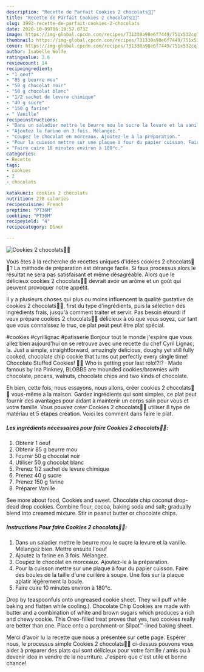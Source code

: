 ```yaml
---
description: "Recette de Parfait Cookies 2 chocolats🍫🍪"
title: "Recette de Parfait Cookies 2 chocolats🍫🍪"
slug: 3993-recette-de-parfait-cookies-2-chocolats
date: 2020-10-09T06:19:57.073Z
image: https://img-global.cpcdn.com/recipes/731330a98e6f7449/751x532cq70/cookies-2-chocolats🍫🍪-photo-principale-de-la-recette.jpg
thumbnail: https://img-global.cpcdn.com/recipes/731330a98e6f7449/751x532cq70/cookies-2-chocolats🍫🍪-photo-principale-de-la-recette.jpg
cover: https://img-global.cpcdn.com/recipes/731330a98e6f7449/751x532cq70/cookies-2-chocolats🍫🍪-photo-principale-de-la-recette.jpg
author: Isabelle Wolfe
ratingvalue: 3.6
reviewcount: 14
recipeingredient:
- "1 oeuf"
- "85 g beurre mou"
- "50 g chocolat noir"
- "50 g chocolat blanc"
- "1/2 sachet de levure chimique"
- "40 g sucre"
- "150 g farine"
- " Vanille"
recipeinstructions:
- "Dans un saladier mettre le beurre mou le sucre la levure et la vanille. Mélangez bien. Mettre ensuite l&#39;oeuf"
- "Ajoutez la farine en 3 fois. Mélangez."
- "Coupez le chocolat en morceaux. Ajoutez-le à la préparation."
- "Pour la cuisson mettre sur une plaque à four du papier cuisson. Faire des boules de la taille d&#39;une cuillère à soupe. Une fois sur la plaque aplatir légèrement la boule."
- "Faire cuire 10 minutes environ à 180°c."
categories:
- Recette
tags:
- cookies
- 2
- chocolats

katakunci: cookies 2 chocolats 
nutrition: 278 calories
recipecuisine: French
preptime: "PT36M"
cooktime: "PT30M"
recipeyield: "4"
recipecategory: Dîner

---
```



![Cookies 2 chocolats🍫🍪](https://img-global.cpcdn.com/recipes/731330a98e6f7449/751x532cq70/cookies-2-chocolats🍫🍪-photo-principale-de-la-recette.jpg)

Vous êtes à la recherche de recettes uniques d'idées cookies 2 chocolats🍫🍪? La méthode de préparation est dérange facile. Si faux processus alors le résultat ne sera pas satisfaisant et même désagréable. Alors que le délicieux cookies 2 chocolats🍫🍪 devrait avoir un arôme et un goût qui peuvent provoquer notre appétit.

Il y a plusieurs choses qui plus ou moins influencent la qualité gustative de cookies 2 chocolats🍫🍪, first du type d'ingrédients, puis la sélection des ingrédients frais, jusqu'à comment traiter et servir. Pas besoin étourdi if veux prépare cookies 2 chocolats🍫🍪 délicieux à où que vous soyez, car tant que vous connaissez le truc, ce plat peut peut être plat spécial.

#cookies #cyrillignac #patisserie Bonjour tout le monde j&#39;espère que vous allez bien aujourd&#39;hui on se retrouve avec une recette du chef Cyril Lignac, la. Just a simple, straightforward, amazingly delicious, doughy yet still fully cooked, chocolate chip cookie that turns out perfectly every single time! Chocolate Stuffed Cookies! 🍫🍪 Who is getting your last rolo!?!? · Made famous by Ina Pinkney, BLOBBS are mounded cookies/brownies with chocolate, pecans, walnuts, chocolate chips and two kinds of chocolate.


Eh bien, cette fois, nous essayons, nous allons, créer cookies 2 chocolats🍫🍪 vous-même à la maison. Gardez ingrédients qui sont simples, ce plat peut fournir des avantages pour aidant à maintenir un corps sain pour vous et votre famille. Vous pouvez créer Cookies 2 chocolats🍫🍪 utiliser 8 type de matériau et 5 étapes création. Voici les comment dans faire le plat.

<!--inarticleads1-->

##### Les ingrédients nécessaires pour faire Cookies 2 chocolats🍫🍪:

1. Obtenir 1 oeuf
1. Obtenir 85 g beurre mou
1. Fournir 50 g chocolat noir
1. Utiliser 50 g chocolat blanc
1. Prenez 1/2 sachet de levure chimique
1. Prenez 40 g sucre
1. Prenez 150 g farine
1. Préparer  Vanille


See more about food, Cookies and sweet. Chocolate chip coconut drop-dead drop cookies. Combine flour, cocoa, baking soda and salt; gradually blend into creamed mixture. Stir in peanut butter or chocolate chips. 

<!--inarticleads2-->

##### Instructions Pour faire Cookies 2 chocolats🍫🍪:

1. Dans un saladier mettre le beurre mou le sucre la levure et la vanille. Mélangez bien. Mettre ensuite l&#39;oeuf
1. Ajoutez la farine en 3 fois. Mélangez.
1. Coupez le chocolat en morceaux. Ajoutez-le à la préparation.
1. Pour la cuisson mettre sur une plaque à four du papier cuisson. Faire des boules de la taille d&#39;une cuillère à soupe. Une fois sur la plaque aplatir légèrement la boule.
1. Faire cuire 10 minutes environ à 180°c.


Drop by teaspoonfuls onto ungreased cookie sheet. They will puff while baking and flatten while cooling.). Chocolate Chip Cookies are made with butter and a combination of white and brown sugars which produces a rich and chewy cookie. This Oreo-filled treat proves that yes, two cookies really are better than one. Place onto a parchment-or Silpat™-lined baking sheet. 


Merci d'avoir lu la recette que nous a présentée sur cette page. Espérer nous, le processus simple Cookies 2 chocolats🍫🍪 ci-dessus pouvons vous aider à préparer des plats qui sont délicieux pour votre famille / amis ou à devenir idea in vendre de la nourriture. J'espère que c'est utile et bonne chance!
